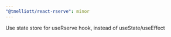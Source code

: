 ```yaml
---
"@tmelliott/react-rserve": minor
---
```


Use state store for useRserve hook, instead of useState/useEffect
